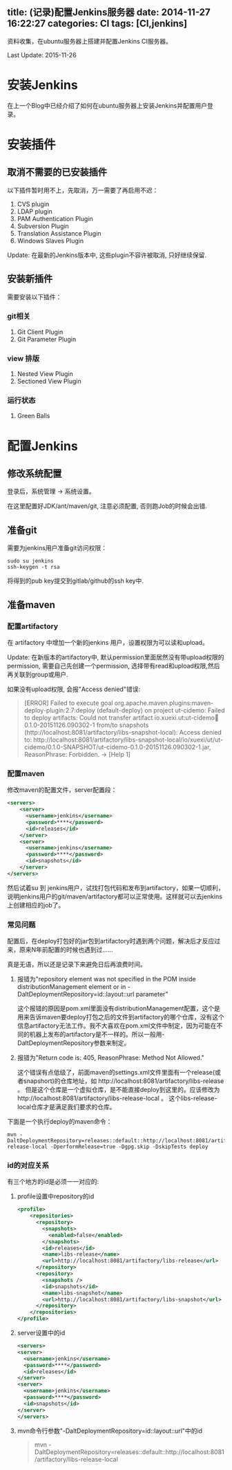 title: (记录)配置Jenkins服务器
date: 2014-11-27 16:22:27
categories: CI
tags: [CI,jenkins]
---

资料收集，在ubuntu服务器上搭建并配置Jenkins CI服务器。

Last Update: 2015-11-26

<!--more-->

#  安装Jenkins

在上一个Blog中已经介绍了如何在ubuntu服务器上安装Jenkins并配置用户登录。


# 安装插件

## 取消不需要的已安装插件

以下插件暂时用不上，先取消，万一需要了再启用不迟：

1. CVS plugin
2. LDAP plugin
3. PAM Authentication Plugin
4. Subversion Plugin
5. Translation Assistance Plugin
6. Windows Slaves Plugin

Update: 在最新的Jenkins版本中, 这些plugin不容许被取消, 只好继续保留.

## 安装新插件

需要安装以下插件：

### git相关

1. Git Client Plugin
2. Git Parameter Plugin

### view 排版

1. Nested View Plugin
2. Sectioned View Plugin

### 运行状态

1. Green Balls


# 配置Jenkins

## 修改系统配置

登录后，系统管理 -> 系统设置。

在这里配置好JDK/ant/maven/git, 注意必须配置, 否则跑Job的时候会出错.

## 准备git

需要为jenkins用户准备git访问权限：

	sudo su jenkins
	ssh-keygen -t rsa

将得到的pub key提交到gitlab/github的ssh key中.

## 准备maven

### 配置artifactory

在 artifactory 中增加一个新的jenkins 用户，设置权限为可以读和upload。

Update: 在新版本的artifactory中, 默认permission里面居然没有带upload权限的permission, 需要自己先创建一个permission, 选择带有read和upload权限,然后再关联到group或用户.

如果没有upload权限, 会报"Access denied"错误:

> [ERROR] Failed to execute goal org.apache.maven.plugins:maven-deploy-plugin:2.7:deploy (default-deploy) on project ut-cidemo: Failed to deploy artifacts: Could not transfer artifact io.xuexi.ut:ut-cidemo:jar:0.1.0-20151126.090302-1 from/to snapshots (http://localhost:8081/artifactory/libs-snapshot-local): Access denied to: http://localhost:8081/artifactory/libs-snapshot-local/io/xuexi/ut/ut-cidemo/0.1.0-SNAPSHOT/ut-cidemo-0.1.0-20151126.090302-1.jar, ReasonPhrase: Forbidden. -> [Help 1]


### 配置maven

修改maven的配置文件，server配置段：

```xml
<servers>
    <server>
      <username>jenkins</username>
      <password>****</password>
      <id>releases</id>
    </server>
    <server>
      <username>jenkins</username>
      <password>****</password>
      <id>snapshots</id>
    </server>
</servers>
```

然后试着su 到 jenkins用户，试找打包代码和发布到artifactory，如果一切顺利，说明jenkins用户的git/maven/artifactory都可以正常使用。这样就可以去jenkins上创建相应的job了。

### 常见问题

配置后，在deploy打包好的jar包到artifactory时遇到两个问题，解决后才反应过来，原来N年前配置的时候也遇到过......

真是无语，所以还是记录下来避免日后再浪费时间。


1. 报错为"repository element was not specified in the POM inside distributionManagement element or in -DaltDeploymentRepository=id::layout::url parameter"

	这个报错的原因是pom.xml里面没有distributionManagement配置，这个是用来告诉maven要deploy打包之后的文件到artifactory的哪个仓库，没有这个信息artifactory无法工作。我不大喜欢在pom.xml文件中制定，因为可能在不同的机器上发布的artifactory是不一样的。所以一般用-DaltDeploymentRepository参数来制定。

2. 报错为"Return code is: 405, ReasonPhrase: Method Not Allowed."

	这个错误有点低级了，前面maven的settings.xml文件里面有一个release(或者snapshort)的仓库地址，如 http://localhost:8081/artifactory/libs-release 。 但是这个仓库是一个虚拟仓库，是不能直接deploy到这里的。应该修改为 http://localhost:8081/artifactory/libs-release-local 。 这个libs-release-local仓库才是满足我们要求的仓库。

下面是一个执行deploy的maven命令：

	mvn -DaltDeploymentRepository=releases::default::http://localhost:8081/artifactory/libs-release-local -DperformRelease=true -Dgpg.skip -DskipTests deploy

### id的对应关系

有三个地方的id是必须一一对应的:

1. profile设置中repository的id

    ```xml
    <profile>
        <repositories>
          <repository>
            <snapshots>
              <enabled>false</enabled>
            </snapshots>
            <id>releases</id>
            <name>libs-release</name>
            <url>http://localhost:8081/artifactory/libs-release</url>
          </repository>
          <repository>
            <snapshots />
            <id>snapshots</id>
            <name>libs-snapshot</name>
            <url>http://localhost:8081/artifactory/libs-snapshot</url>
          </repository>
        </repositories>
    </profile>
    ```
2. server设置中的id

    ```xml
    <servers>
    <server>
      <username>jenkins</username>
      <password>****</password>
      <id>releases</id>
    </server>
    <server>
      <username>jenkins</username>
      <password>****</password>
      <id>snapshots</id>
    </server>
    </servers>
    ```

3. mvn命令行参数"-DaltDeploymentRepository=id::layout::url"中的id

	> mvn -DaltDeploymentRepository=releases::default::http://localhost:8081/artifactory/libs-release-local